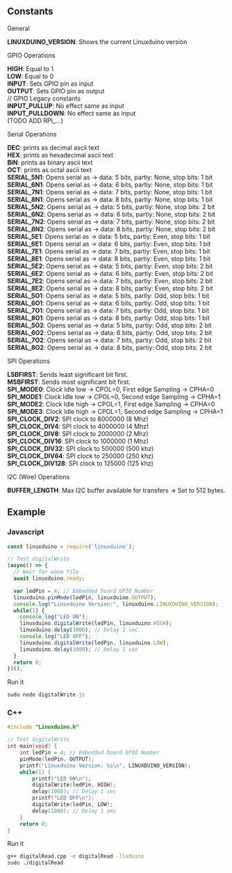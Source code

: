 ## Constants

General   

**LINUXDUINO_VERSION**: Shows the current Linuxduino version   
   
GPIO Operations  
   
**HIGH**: Equal to 1   
**LOW**: Equal to 0   
**INPUT**: Sets GPIO pin as input   
**OUTPUT**: Sets GPIO pin as output   
// GPIO Legacy constants     
**INPUT_PULLUP**: No effect same as input   
**INPUT_PULLDOWN**: No effect same as input   
(TODO ADD RPI_...)   

Serial Operations   

**DEC**: prints as decimal ascii text   
**HEX**: prints as hexadecimal ascii text   
**BIN**: prints as binary ascii text   
**OCT**: prints as octal ascii text   
**SERIAL_5N1**: Opens serial as -> data: 5 bits, partiy: None, stop bits: 1 bit    
**SERIAL_6N1**: Opens serial as -> data: 6 bits, partiy: None, stop bits: 1 bit   
**SERIAL_7N1**: Opens serial as -> data: 7 bits, partiy: None, stop bits: 1 bit   
**SERIAL_8N1**: Opens serial as -> data: 8 bits, partiy: None, stop bits: 1 bit   
**SERIAL_5N2**: Opens serial as -> data: 5 bits, partiy: None, stop bits: 2 bit   
**SERIAL_6N2**: Opens serial as -> data: 6 bits, partiy: None, stop bits: 2 bit   
**SERIAL_7N2**: Opens serial as -> data: 7 bits, partiy: None, stop bits: 2 bit   
**SERIAL_8N2**: Opens serial as -> data: 8 bits, partiy: None, stop bits: 2 bit   
**SERIAL_5E1**: Opens serial as -> data: 5 bits, partiy: Even, stop bits: 1 bit   
**SERIAL_6E1**: Opens serial as -> data: 6 bits, partiy: Even, stop bits: 1 bit   
**SERIAL_7E1**: Opens serial as -> data: 7 bits, partiy: Even, stop bits: 1 bit   
**SERIAL_8E1**: Opens serial as -> data: 8 bits, partiy: Even, stop bits: 1 bit   
**SERIAL_5E2**: Opens serial as -> data: 5 bits, partiy: Even, stop bits: 2 bit   
**SERIAL_6E2**: Opens serial as -> data: 6 bits, partiy: Even, stop bits: 2 bit   
**SERIAL_7E2**: Opens serial as -> data: 7 bits, partiy: Even, stop bits: 2 bit   
**SERIAL_8E2**: Opens serial as -> data: 8 bits, partiy: Even, stop bits: 2 bit   
**SERIAL_5O1**: Opens serial as -> data: 5 bits, partiy: Odd, stop bits: 1 bit   
**SERIAL_6O1**: Opens serial as -> data: 6 bits, partiy: Odd, stop bits: 1 bit   
**SERIAL_7O1**: Opens serial as -> data: 7 bits, partiy: Odd, stop bits: 1 bit   
**SERIAL_8O1**: Opens serial as -> data: 8 bits, partiy: Odd, stop bits: 1 bit   
**SERIAL_5O2**: Opens serial as -> data: 5 bits, partiy: Odd, stop bits: 2 bit   
**SERIAL_6O2**: Opens serial as -> data: 6 bits, partiy: Odd, stop bits: 2 bit   
**SERIAL_7O2**: Opens serial as -> data: 7 bits, partiy: Odd, stop bits: 2 bit   
**SERIAL_8O2**: Opens serial as -> data: 8 bits, partiy: Odd, stop bits: 2 bit   
   
SPI Operations    
   
**LSBFIRST**: Sends least significant bit first.   
**MSBFIRST**: Sends most significant bit first.   
**SPI_MODE0**: Clock Idle low -> CPOL=0, First edge Sampling -> CPHA=0   
**SPI_MODE1**: Clock Idle low -> CPOL=0, Second edge Sampling -> CPHA=1    
**SPI_MODE2**: Clock Idle high -> CPOL=1, First edge Sampling -> CPHA=0   
**SPI_MODE3**: Clock Idle high -> CPOL=1, Second edge Sampling -> CPHA=1  
**SPI_CLOCK_DIV2**: SPI clock to 8000000 (8 Mhz)   
**SPI_CLOCK_DIV4**: SPI clock to 4000000 (4 Mhz)   
**SPI_CLOCK_DIV8**: SPI clock to 2000000 (2 Mhz)   
**SPI_CLOCK_DIV16**: SPI clock to 1000000 (1 Mhz)   
**SPI_CLOCK_DIV32**: SPI clock to 500000 (500 khz)   
**SPI_CLOCK_DIV64**: SPI clock to 250000 (250 khz)   
**SPI_CLOCK_DIV128**: SPI clock to 125000 (125 khz)   


I2C (Wire) Operations 

**BUFFER_LENGTH**: Max I2C buffer available for transfers -> Set to 512 bytes.   

## Example

### Javascript 
```js
const linuxduino = require('linuxduino');

// Test digitalWrite
(async() => {
  // Wait for wasm file
  await linuxduino.ready;

  var ledPin = 4; // Embedded board GPIO Number
  linuxduino.pinMode(ledPin, linuxduino.OUTPUT);
  console.log("Linuxduino Version:", linuxduino.LINUXDUINO_VERSION);
  while(1) {
    console.log("LED ON");
    linuxduino.digitalWrite(ledPin, linuxduino.HIGH);
    linuxduino.delay(1000); // Delay 1 sec
    console.log("LED OFF");
    linuxduino.digitalWrite(ledPin, linuxduino.LOW);
    linuxduino.delay(1000); // Delay 1 sec
  }
  return 0;
})();
```

Run it
```js
sudo node digitalWrite.js
```

### C++
```cpp
#include "Linuxduino.h"

// Test digitalWrite
int main(void) {
    int ledPin = 4; // Embedded board GPIO Number
    pinMode(ledPin, OUTPUT);
    printf("Linuxduino Version: %s\n", LINUXDUINO_VERSION);
    while(1) {
        printf("LED ON\n");
        digitalWrite(ledPin, HIGH);
        delay(1000); // Delay 1 sec
        printf("LED OFF\n");
        digitalWrite(ledPin, LOW);
        delay(1000); // Delay 1 sec
    }
    return 0;
}
```

Run it
```sh
g++ digitalRead.cpp -o digitalRead -llxduino
sudo ./digitalRead
```
